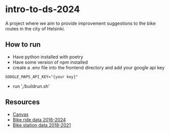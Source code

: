 # intro-to-ds-2024
A project where we aim to provide improvement suggestions to the bike routes in the city of Helsinki.

## How to run
- Have python installed with poetry
- Have some version of npm installed
- create a .env file into the frontend directory and add your google api key

`GOOGLE_MAPS_API_KEY="{your key}"`
- run ',/buildrun.sh' 

## Resources
- [Canvas](https://docs.google.com/document/d/1QWejvSXaniifYWSfj8oD7vjKZFbPcpI-s3F1d9oqQH8/edit?usp=sharing)
- [Bike ride data 2016-2024](https://hri.fi/data/en_GB/dataset/helsingin-ja-espoon-kaupunkipyorilla-ajatut-matkat)
- [Bike station data 2018-2021](https://hri.fi/data/en_GB/dataset/hsl-n-kaupunkipyoraasemat)
